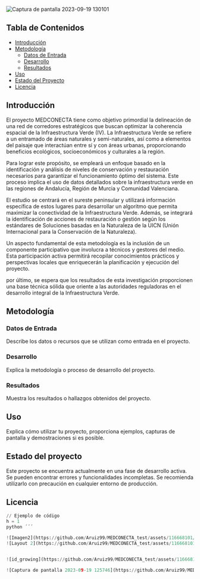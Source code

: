 ![Captura de pantalla 2023-09-19 130101](https://github.com/Aruiz99/MEDCONECTA_test/assets/116668101/3dee5ae0-4099-43e7-b457-0707e61649fd)

## Tabla de Contenidos
- [Introducción](#introduccion)
- [Metodología](#metodología)
   - [Datos de Entrada](#datos-de-entrada)
   - [Desarrollo](#desarrollo)
   - [Resultados](#resultados)
- [Uso](#uso)
- [Estado del Proyecto](#estado-del-proyecto)
- [Licencia](#licencia)

## Introducción 
El proyecto MEDCONECTA tiene como objetivo primordial la delineación de una red de corredores estratégicos que buscan optimizar la coherencia espacial de la Infraestructura Verde (IV). La Infraestructura Verde se refiere a un entramado de áreas naturales y semi-naturales, así como a elementos del paisaje que interactúan entre sí y con áreas urbanas, proporcionando beneficios ecológicos, socioeconómicos y culturales a la región.

Para lograr este propósito, se empleará un enfoque basado en la identificación y análisis de niveles de conservación y restauración necesarios para garantizar el funcionamiento óptimo del sistema. Este proceso implica el uso de datos detallados sobre la infraestructura verde en las regiones de Andalucía, Región de Murcia y Comunidad Valenciana.

El estudio se centrará en el sureste peninsular y utilizará información específica de estos lugares para desarrollar un algoritmo que permita maximizar la conectividad de la Infraestructura Verde. Además, se integrará la identificación de acciones de restauración o gestión según los estándares de Soluciones basadas en la Naturaleza de la UICN (Unión Internacional para la Conservación de la Naturaleza).

Un aspecto fundamental de esta metodología es la inclusión de un componente participativo que involucra a técnicos y gestores del medio. Esta participación activa permitirá recopilar conocimientos prácticos y perspectivas locales que enriquecerán la planificación y ejecución del proyecto.

por último, se espera que los resultados de esta investigación proporcionen una base técnica sólida que oriente a las autoridades reguladoras en el desarrollo integral de la Infraestructura Verde. 
## Metodología

### Datos de Entrada

Describe los datos o recursos que se utilizan como entrada en el proyecto.

### Desarrollo

Explica la metodología o proceso de desarrollo del proyecto.

### Resultados

Muestra los resultados o hallazgos obtenidos del proyecto.

## Uso

Explica cómo utilizar tu proyecto, proporciona ejemplos, capturas de pantalla y demostraciones si es posible.

## Estado del proyecto
Este proyecto se encuentra actualmente en una fase de desarrollo activa. Se pueden encontrar errores y funcionalidades incompletas. Se recomienda utilizarlo con precaución en cualquier entorno de producción.

## Licencia

```python
// Ejemplo de código
h = 1
python ´´´

![Imagen2](https://github.com/Aruiz99/MEDCONECTA_test/assets/116668101/1cb52c11-571b-4ba0-88b4-ef9d30c517af)
![Layout 2](https://github.com/Aruiz99/MEDCONECTA_test/assets/116668101/70b92b72-b86d-44a0-a17d-0b190a6b5b43)


![id_growing](https://github.com/Aruiz99/MEDCONECTA_test/assets/116668101/046c529c-c50b-4a11-826e-9f50982dfa1a)

![Captura de pantalla 2023-09-19 125746](https://github.com/Aruiz99/MEDCONECTA_test/assets/116668101/f701a90d-7db0-4183-84c2-3b7d4680496d)







